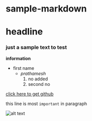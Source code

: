 # sample-markdown
# headline

### just a sample text to test

**information**

-  first name
   - *prathamesh* 
      1. no added 
      2. second no 

[click here to get github](http://www.github.com)

this line is most `important` in paragraph

![alt text](http://picsum.photos/200/200)
